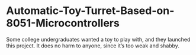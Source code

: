 # Automatic-Toy-Turret-Based-on-8051-Microcontrollers
Some college undergraduates wanted a toy to play with, and they launched this project. It does no harm to anyone, since it’s too weak and shabby.
